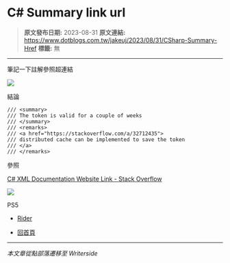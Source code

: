 # C# Summary link url

> **原文發布日期:** 2023-08-31
> **原文連結:** https://www.dotblogs.com.tw/jakeuj/2023/08/31/CSharp-Summary-Href
> **標籤:** 無

---

筆記一下註解參照超連結

![](https://dotblogsfile.blob.core.windows.net/user/小小朱/e7f933a8-df6c-45b1-94d4-aae5c5a685b1/1693470393.png.png)

結論

```
/// <summary>
/// The token is valid for a couple of weeks
/// </summary>
/// <remarks>
/// <a href="https://stackoverflow.com/a/32712435">
/// distributed cache can be implemented to save the token
/// </a>
/// </remarks>
```

參照

[C# XML Documentation Website Link - Stack Overflow](https://stackoverflow.com/questions/6960426/c-sharp-xml-documentation-website-link/32712435#32712435)

![](https://card.psnprofiles.com/1/jakeuj.png)

PS5

* [Rider](/jakeuj/Tags?qq=Rider)

* [回首頁](/jakeuj)

---

*本文章從點部落遷移至 Writerside*
